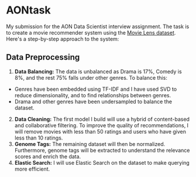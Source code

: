 # AONtask
My submission for the AON Data Scientist interview assignment. The task is to create a movie recommender system using the [Movie Lens dataset](https://www.kaggle.com/datasets/grouplens/movielens-20m-dataset?resource=download). Here's a step-by-step approach to the system:

## Data Preprocessing

1. **Data Balancing:** The data is unbalanced as Drama is 17%, Comedy is 8%, and the rest 75% falls under other genres. To balance this:
+ Genres have been embedded using TF-IDF and I have used SVD to reduce dimensionality, and to find relationships between genres.
+ Drama and other genres have been undersampled to balance the dataset.
2. **Data Cleaning:** The first model I build will use a hybrid of content-based and collaborative filtering. To improve the quality of recommendations, I will remove movies with less than 50 ratings and users who have given less than 10 ratings.
3. **Genome Tags:** The remaining dataset will then be normalized. Furthermore, genome tags will be extracted to understand the relevance scores and enrich the data.
4. **Elastic Search:** I will use Elastic Search on the dataset to make querying more efficient.

